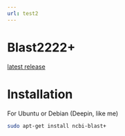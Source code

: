 ```yaml
---
url: test2
---
```


# Blast2222+


[latest release](https://ftp.ncbi.nlm.nih.gov/blast/executables/blast+/LATEST/)


# Installation
For Ubuntu or Debian (Deepin, like me)
```bash
sudo apt-get install ncbi-blast+
```

